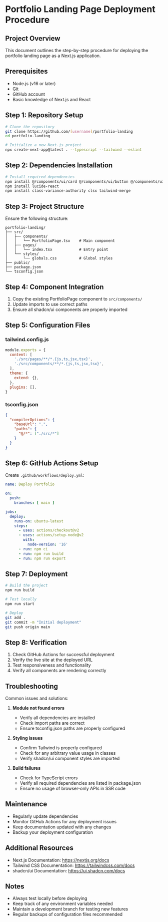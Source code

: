 # Portfolio Landing Page Deployment Procedure

## Project Overview
This document outlines the step-by-step procedure for deploying the portfolio landing page as a Next.js application.

## Prerequisites
- Node.js (v16 or later)
- Git
- GitHub account
- Basic knowledge of Next.js and React

## Step 1: Repository Setup
```bash
# Clone the repository
git clone https://github.com/[username]/portfolio-landing
cd portfolio-landing

# Initialize a new Next.js project
npx create-next-app@latest . --typescript --tailwind --eslint
```

## Step 2: Dependencies Installation
```bash
# Install required dependencies
npm install @/components/ui/card @/components/ui/button @/components/ui/tabs @/components/ui/badge
npm install lucide-react
npm install class-variance-authority clsx tailwind-merge
```

## Step 3: Project Structure
Ensure the following structure:
```
portfolio-landing/
├── src/
│   ├── components/
│   │   └── PortfolioPage.tsx    # Main component
│   ├── pages/
│   │   └── index.tsx            # Entry point
│   └── styles/
│       └── globals.css          # Global styles
├── public/
├── package.json
└── tsconfig.json
```

## Step 4: Component Integration
1. Copy the existing PortfolioPage component to `src/components/`
2. Update imports to use correct paths
3. Ensure all shadcn/ui components are properly imported

## Step 5: Configuration Files
### tailwind.config.js
```javascript
module.exports = {
  content: [
    './src/pages/**/*.{js,ts,jsx,tsx}',
    './src/components/**/*.{js,ts,jsx,tsx}',
  ],
  theme: {
    extend: {},
  },
  plugins: [],
}
```

### tsconfig.json
```json
{
  "compilerOptions": {
    "baseUrl": ".",
    "paths": {
      "@/*": ["./src/*"]
    }
  }
}
```

## Step 6: GitHub Actions Setup
Create `.github/workflows/deploy.yml`:
```yaml
name: Deploy Portfolio

on:
  push:
    branches: [ main ]

jobs:
  deploy:
    runs-on: ubuntu-latest
    steps:
      - uses: actions/checkout@v2
      - uses: actions/setup-node@v2
        with:
          node-version: '16'
      - run: npm ci
      - run: npm run build
      - run: npm run export
```

## Step 7: Deployment
```bash
# Build the project
npm run build

# Test locally
npm run start

# Deploy
git add .
git commit -m "Initial deployment"
git push origin main
```

## Step 8: Verification
1. Check GitHub Actions for successful deployment
2. Verify the live site at the deployed URL
3. Test responsiveness and functionality
4. Verify all components are rendering correctly

## Troubleshooting
Common issues and solutions:

1. **Module not found errors**
   - Verify all dependencies are installed
   - Check import paths are correct
   - Ensure tsconfig.json paths are properly configured

2. **Styling issues**
   - Confirm Tailwind is properly configured
   - Check for any arbitrary value usage in classes
   - Verify shadcn/ui component styles are imported

3. **Build failures**
   - Check for TypeScript errors
   - Verify all required dependencies are listed in package.json
   - Ensure no usage of browser-only APIs in SSR code

## Maintenance
- Regularly update dependencies
- Monitor GitHub Actions for any deployment issues
- Keep documentation updated with any changes
- Backup your deployment configuration

## Additional Resources
- Next.js Documentation: https://nextjs.org/docs
- Tailwind CSS Documentation: https://tailwindcss.com/docs
- shadcn/ui Documentation: https://ui.shadcn.com/docs

## Notes
- Always test locally before deploying
- Keep track of any environment variables needed
- Maintain a development branch for testing new features
- Regular backups of configuration files recommended